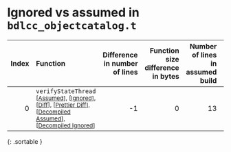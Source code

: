 # Ignored vs assumed in `bdlcc_objectcatalog.t`

<script src="../sorttable.js"></script>

|   Index | Function                                                                                                                                                                                                                                     |   Difference in number of lines |   Function size difference in bytes |   Number of lines in assumed build |   Number of bytes in assumed build |   Number of lines in ignored build |   Number of bytes in ignored build |
|--------:|:---------------------------------------------------------------------------------------------------------------------------------------------------------------------------------------------------------------------------------------------|--------------------------------:|------------------------------------:|-----------------------------------:|-----------------------------------:|-----------------------------------:|-----------------------------------:|
|       0 | `verifyStateThread` <sup>\[[Assumed](0-assume)\], \[[Ignored](0-none)\], \[[Diff](0.diff.html)\], \[[Prettier Diff](0-diff.html)\], \[[Decompiled Assumed](0-assume-decompiled.txt)\], \[[Decompiled Ignored](0-none-decompiled.txt)\]</sup> |                              -1 |                                   0 |                                 13 |                                 48 |                                 14 |                                 48 |
{: .sortable }
